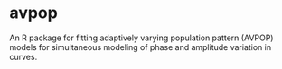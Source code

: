 # avpop

An R package for fitting adaptively varying population pattern (AVPOP) models for simultaneous modeling of phase and amplitude variation in curves. 
